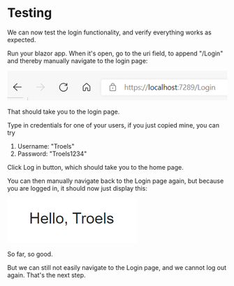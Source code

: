 # Testing
We can now test the login functionality, and verify everything works as expected.

Run your blazor app. When it's open, go to the uri field, to append "/Login" and thereby manually navigate to the login page:

![img_11.png](img_11.png)

That should take you to the login page.

Type in credentials for one of your users, if you just copied mine, you can try 
1) Username: "Troels"
2) Password: "Troels1234"

Click Log in button, which should take you to the home page.

You can then manually navigate back to the Login page again, but because you are logged in, it should now just display this:

![img_12.png](img_12.png)

So far, so good.

But we can still not easily navigate to the Login page, and we cannot log out again. That's the next step.
